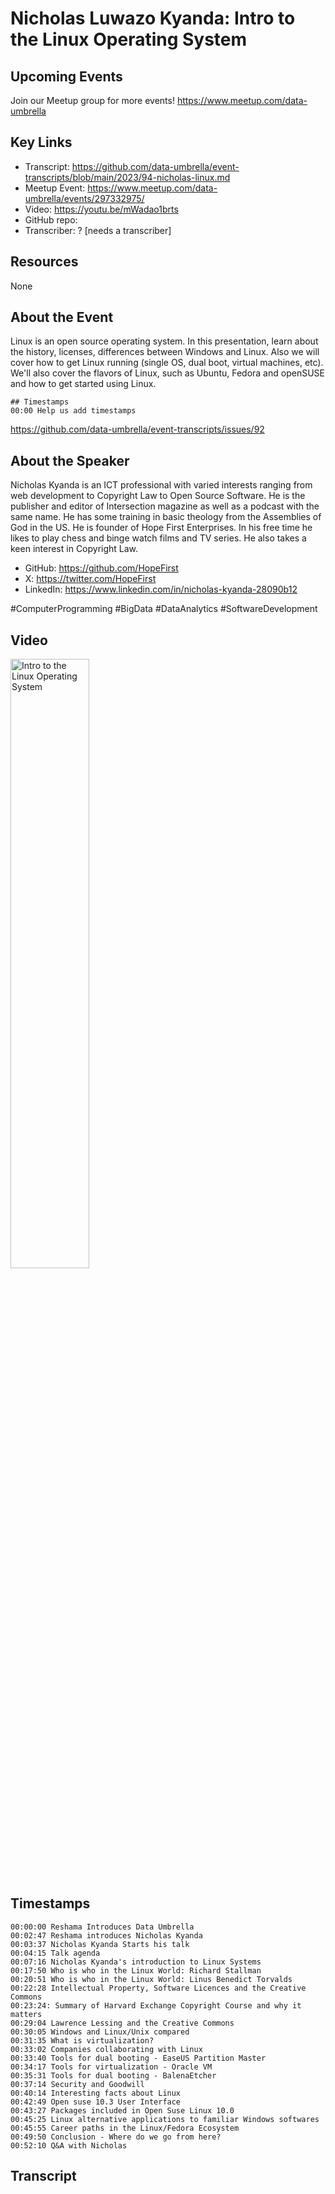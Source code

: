 # Nicholas Luwazo Kyanda:  Intro to the Linux Operating System

## Upcoming Events
Join our Meetup group for more events!
https://www.meetup.com/data-umbrella

## Key Links
- Transcript: https://github.com/data-umbrella/event-transcripts/blob/main/2023/94-nicholas-linux.md
- Meetup Event: https://www.meetup.com/data-umbrella/events/297332975/
- Video: https://youtu.be/mWadao1brts
- GitHub repo:
- Transcriber:  ? [needs a transcriber]

## Resources
None

## About the Event
Linux is an open source operating system. In this presentation, learn about the history, licenses, differences between Windows and Linux. Also we will cover how to get Linux running (single OS, dual boot, virtual machines, etc). We'll also cover the flavors of Linux, such as Ubuntu, Fedora and openSUSE and how to get started using Linux.

```
## Timestamps
00:00 Help us add timestamps
```
https://github.com/data-umbrella/event-transcripts/issues/92

## About the Speaker
Nicholas Kyanda is an ICT professional with varied interests ranging from web development to Copyright Law to Open Source Software. He is the publisher and editor of Intersection magazine as well as a podcast with the same name. He has some training in basic theology from the Assemblies of God in the US. He is founder of Hope First Enterprises. In his free time he likes to play chess and binge watch films and TV series. He also takes a keen interest in Copyright Law.

- GitHub: https://github.com/HopeFirst
- X: https://twitter.com/HopeFirst
- LinkedIn: https://www.linkedin.com/in/nicholas-kyanda-28090b12

#ComputerProgramming #BigData #DataAnalytics #SoftwareDevelopment

## Video
<a href="http://www.youtube.com/watch?feature=player_embedded&v=mWadao1brts" target="_blank"><img src="http://img.youtube.com/vi/mWadao1brts/0.jpg"
alt="Intro to the Linux Operating System" width="50%" /></a>

## Timestamps
```
00:00:00 Reshama Introduces Data Umbrella
00:02:47 Reshama introduces Nicholas Kyanda
00:03:37 Nicholas Kyanda Starts his talk
00:04:15 Talk agenda
00:07:16 Nicholas Kyanda's introduction to Linux Systems
00:17:50 Who is who in the Linux World: Richard Stallman
00:20:51 Who is who in the Linux World: Linus Benedict Torvalds
00:22:28 Intellectual Property, Software Licences and the Creative Commons
00:23:24: Summary of Harvard Exchange Copyright Course and why it matters
00:29:04 Lawrence Lessing and the Creative Commons
00:30:05 Windows and Linux/Unix compared
00:31:35 What is virtualization?
00:33:02 Companies collaborating with Linux
00:33:40 Tools for dual booting - EaseUS Partition Master
00:34:17 Tools for virtualization - Oracle VM
00:35:31 Tools for dual booting - BalenaEtcher
00:37:14 Security and Goodwill
00:40:14 Interesting facts about Linux
00:42:49 Open suse 10.3 User Interface
00:43:27 Packages included in Open Suse Linux 10.0
00:45:25 Linux alternative applications to familiar Windows softwares
00:45:55 Career paths in the Linux/Fedora Ecosystem
00:49:50 Conclusion - Where do we go from here?
00:52:10 Q&A with Nicholas
```

## Transcript
